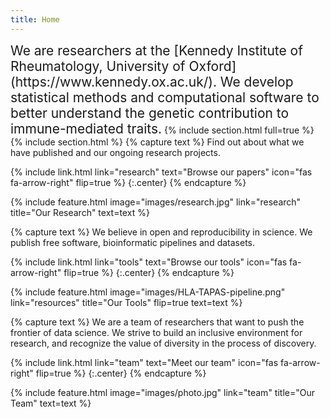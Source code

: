```yaml
---
title: Home
---
```

<span style="font-size:1.5em;">
We are researchers at the [Kennedy Institute of Rheumatology, University of Oxford](https://www.kennedy.ox.ac.uk/). We develop statistical methods and computational software to better understand the genetic contribution to immune-mediated traits.</span>
{% include section.html full=true %}
<!-- {% include banner.html image="images/Oxford_DNA.jpg" %} -->
{% include section.html %}
<!-- # Hightlights -->
{% capture text %}
Find out about what we have published and our ongoing research projects.

{%
  include link.html
  link="research"
  text="Browse our papers"
  icon="fas fa-arrow-right"
  flip=true
%}
{:.center}
{% endcapture %}

{%
  include feature.html
  image="images/research.jpg"
  link="research"
  title="Our Research"
  text=text
%}

{% capture text %}
We believe in open and reproducibility in science. We publish free software, bioinformatic pipelines and datasets.

{%
  include link.html
  link="tools"
  text="Browse our tools"
  icon="fas fa-arrow-right"
  flip=true
%}
{:.center}
{% endcapture %}

{%
  include feature.html
  image="images/HLA-TAPAS-pipeline.png"
  link="resources"
  title="Our Tools"
  flip=true
  text=text
%}

{% capture text %}
We are a team of researchers that want to push the frontier of data science. We strive to build an inclusive environment for research, and recognize the value of diversity in the process of discovery.

{%
  include link.html
  link="team"
  text="Meet our team"
  icon="fas fa-arrow-right"
  flip=true
%}
{:.center}
{% endcapture %}

{%
  include feature.html
  image="images/photo.jpg"
  link="team"
  title="Our Team"
  text=text
%}




